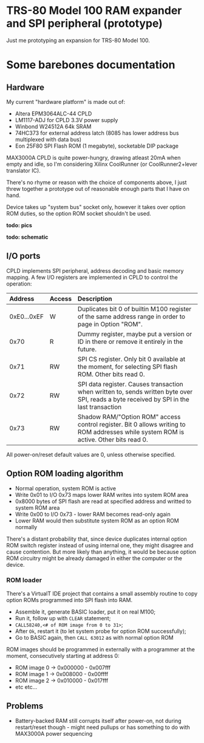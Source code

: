 # TRS-80 Model 100 RAM expander and SPI peripheral (prototype)

Just me prototyping an expansion for TRS-80 Model 100.

# Some barebones documentation
## Hardware
My current "hardware platform" is made out of:
* Altera EPM3064ALC-44 CPLD
* LM1117-ADJ for CPLD 3.3V power supply
* Winbond W24512A 64k SRAM
* 74HC373 for external address latch (8085 has lower address bus multiplexed with data bus)
* Eon 25F80 SPI Flash ROM (1 megabyte), socketable DIP package

MAX3000A CPLD is quite power-hungry, drawing atleast 20mA when empty and idle,
so I'm considering Xilinx CoolRunner (or CoolRunner2+lever translator IC).

There's no rhyme or reason with the choice of components above, I just threw together
a prototype out of reasonable enough parts that I have on hand.

Device takes up "system bus" socket only, however it takes over option ROM duties, so the option ROM socket shouldn't be used.

**todo: pics**

**todo: schematic**

## I/O ports
CPLD implements SPI peripheral, address decoding and basic memory mapping.
A few I/O registers are implemented in CPLD to control the operation:

| Address     | Access | Description  |
|:----------- |:------ |:------------|
| 0xE0...0xEF | W  | Duplicates bit 0 of builtin M100 register of the same address range in order to page in Option "ROM". |
| 0x70        | R  | Dummy register, maybe put a version or ID in there or remove it entirely in the future. |
| 0x71        | RW | SPI CS register. Only bit 0 available at the moment, for selecting SPI flash ROM. Other bits read 0. |
| 0x72        | RW | SPI data register. Causes transaction when written to, sends written byte over SPI, reads a byte received by SPI in the last transaction |
| 0x73        | RW | Shadow RAM/"Option ROM" access control register. Bit 0 allows writing to ROM addresses while system ROM is active. Other bits read 0. |

All power-on/reset default values are 0, unless otherwise specified.

## Option ROM loading algorithm
* Normal operation, system ROM is active
* Write 0x01 to I/O 0x73 maps lower RAM writes into system ROM area
* 0x8000 bytes of SPI flash are read at specified address and writted to system ROM area
* Write 0x00 to I/O 0x73 - lower RAM becomes read-only again
* Lower RAM would then substitute system ROM as an option ROM normally

There's a distant probability that, since device duplicates internal
option ROM switch register instead of using internal one, they might
disagree and cause contention. But more likely than anything, it would
be because option ROM circuitry might be already damaged in either the
computer or the device.

### ROM loader
There's a VirtualT IDE project that contains a small assembly routine
to copy option ROMs programmed into SPI flash into RAM.
* Assemble it, generate BASIC loader, put it on real M100;
* Run it, follow up with `CLEAR` statement;
* `CALL58240,<# of ROM image from 0 to 31>`;
* After `Ok`, restart it (to let system probe for option ROM successfully);
* Go to BASIC again, then `CALL 63012` as with normal option ROM

ROM images should be programmed in externally with a programmer at
the moment, consecutively starting at address 0:
* ROM image 0 -> 0x000000 - 0x007fff
* ROM image 1 -> 0x008000 - 0x00ffff
* ROM image 2 -> 0x010000 - 0x017fff
* etc etc...

## Problems
* Battery-backed RAM still corrupts itself after power-on, not during
restart/reset though - might need pullups or has something to do with
MAX3000A power sequencing
